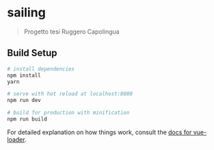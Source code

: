 # sailing

> Progetto tesi Ruggero Capolingua

## Build Setup

```bash
# install dependencies
npm install
yarn

# serve with hot reload at localhost:8080
npm run dev

# build for production with minification
npm run build
```

For detailed explanation on how things work, consult the [docs for vue-loader](http://vuejs.github.io/vue-loader).
